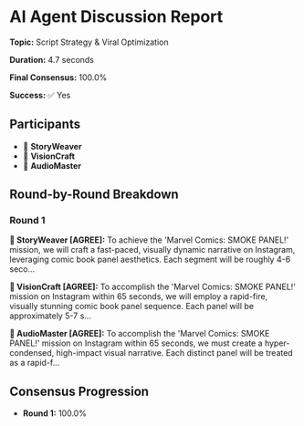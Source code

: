 # AI Agent Discussion Report

**Topic:** Script Strategy & Viral Optimization

**Duration:** 4.7 seconds

**Final Consensus:** 100.0%

**Success:** ✅ Yes

## Participants

- 📝 **StoryWeaver**
- 🎨 **VisionCraft**
- 🎵 **AudioMaster**

## Round-by-Round Breakdown

### Round 1

**📝 StoryWeaver [AGREE]:** To achieve the 'Marvel Comics: SMOKE PANEL!' mission, we will craft a fast-paced, visually dynamic narrative on Instagram, leveraging comic book panel aesthetics. Each segment will be roughly 4-6 seco...

**🎨 VisionCraft [AGREE]:** To accomplish the 'Marvel Comics: SMOKE PANEL!' mission on Instagram within 65 seconds, we will employ a rapid-fire, visually stunning comic book panel sequence. Each panel will be approximately 5-7 s...

**🎵 AudioMaster [AGREE]:** To accomplish the 'Marvel Comics: SMOKE PANEL!' mission on Instagram within 65 seconds, we must create a hyper-condensed, high-impact visual narrative. Each distinct panel will be treated as a rapid-f...

## Consensus Progression

- **Round 1:** 100.0%
